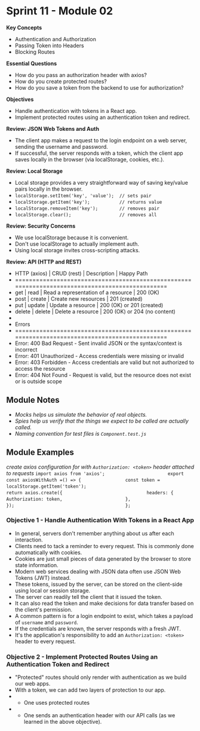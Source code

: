 # Sprint 11 - Module 02
**Key Concepts**
- Authentication and Authorization
- Passing Token into Headers
- Blocking Routes

**Essential Questions**
- How do you pass an authorization header with axios?
- How do you create protected routes?
- How do you save a token from the backend to use for authorization?

**Objectives**
- Handle authentication with tokens in a React app.
- Implement protected routes using an authentication token and redirect.

**Review: JSON Web Tokens and Auth**
- The client app makes a request to the login endpoint on a web server, sending the username and password.
- If successful, the server responds with a token, which the client app saves locally in the browser (via localStorage, cookies, etc.).

**Review: Local Storage**
- Local storage provides a very straightforward way of saving key/value pairs locally in the browser.
- `localStorage.setItem('key', 'value');  // sets pair     `
- `localStorage.getItem('key');           // returns value `
- `localStorage.removeItem('key');        // removes pair  `
- `localStorage.clear();                  // removes all   `

**Review: Security Concerns**
- We use localStorage because it is convenient.
- Don't use localStorage to actually implement auth.
- Using local storage invites cross-scripting attacks.

**Review: API (HTTP and REST)**
- HTTP (axios) | CRUD (rest) | Description                         | Happy Path
- ===============================================================================================
- get          | read        | Read a representation of a resource | 200 (OK)
- post         | create      | Create new resources                | 201 (created)
- put          | update      | Update a resource                   | 200 (OK) or 201 (created)
- delete       | delete      | Delete a resource                   | 200 (OK) or 204 (no content)
- 
- Errors
- ===============================================================================================
- Error: 400 Bad Request - Sent invalid JSON or the syntax/context is incorrect
- Error: 401 Unauthorized - Access credentials were missing or invalid
- Error: 403 Forbidden - Access credentials are valid but not authorized to access the resource
- Error: 404 Not Found - Request is valid, but the resource does not exist or is outside scope

## Module Notes
- *Mocks helps us simulate the behavior of real objects.*
- *Spies help us verify that the things we expect to be called are actually called.*
- *Naming convention for test files is `Component.test.js`*

## Module Examples
*create axios configuration for with `Authorization: <token>` header attached to requests*
` import axios from 'axios';                       `
`  export const axiosWithAuth =() => {             `
`     const token = localStorage.getItem('token'); `
`                                                  `
`     return axios.create({                        `
`         headers: {                               `
`             Authorization: token,                `
`         },                                       `
`     });                                          `
` };                                               `

### Objective 1 - Handle Authentication With Tokens in a React App
- In general, servers don't remember anything about us after each interaction. 
- Clients need to tack a reminder to every request. This is commonly done automatically with cookies. 
- Cookies are just small pieces of data generated by the browser to store state information.
- Modern web services dealing with JSON data often use JSON Web Tokens (JWT) instead.
- These tokens, issued by the server, can be stored on the client-side using local or session storage.
- The server can readily tell the client that it issued the token.
- It can also read the token and make decisions for data transfer based on the client's permission.
- A common pattern is for a login endpoint to exist, which takes a payload of `username` and `password`.
- If the credentials are known, the server responds with a fresh JWT.
- It's the application's responsibility to add an `Authorization: <token>` header to every request.

### Objective 2 - Implement Protected Routes Using an Authentication Token and Redirect
- "Protected" routes should only render with authentication as we build our web apps.
- With a token, we can add two layers of protection to our app. 
- - One uses protected routes
- - One sends an authentication header with our API calls (as we learned in the above objective).